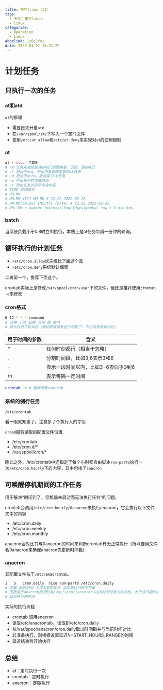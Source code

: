 ```yaml
---
title: 重学linux（11）
tags:
  - 专栏：重学linux
  - linux
categories:
  - Operation
  - Linux
abbrlink: 1c6c2fe1
date: 2022-03-02 15:33:22
---
```


# 计划任务

## 只执行一次的任务

### at和atd

`at`的原理

- 需要首先开启`atd`
- 在`/var/spool/at/`下写入一个定时文件
- 使用`/etc/at.allow`和`/etc/at.deny`来实现对at的使用限制

### at

```bash
at [-mldv] TIME
# -m 任务完成后发送email给使用者，没错，是email
# -l 相当于atq，列出所有该使用者的at任务
# -d 相当于atrm，取消某个at任务
# -v 列出任务的详细时间
# -c 列出任务的实际命令内容
# TIME 时间格式
# HH:MM
# HH:MM YYYY-MM-DD # 22:22 2022-02-22
# HH:MM[am|pm] [Month] [Date] # 22:22 2022-02-22
# HH::MM + number [minutes|hour|days|weeks] now + 5 minutes
```

### batch

当系统负载小于0.8时立即执行，本质上是at任务每隔一分钟的轮询。

## 循环执行的计划任务

- `/etc/cron.allow`优先级比下面这个高
- `/etc/cron.deny`系统默认保留

二者留一个，推荐下面这个。

crontab实际上是修改`/var/spool/cron/user`下的文件，但还是推荐使用`crontab -e`来修改

### cron格式

```bash
0 12 * * * command
# 分钟 小时 日期 月份 周 命令
# 周与日月不可并存（据说新版没有这个问题了，不过鸟哥没有试过）
```

| 用于时间的参数 | 含义                                |
| -------------- | ----------------------------------- |
| *              | 任何时刻都行（相当于忽略）          |
| ,              | 分割时间段，比如3,6表示3和6         |
| -              | 表示一段时间以内，比如3-6表似乎3到6 |
| /n             | 表示每隔一定时间                    |

```bash
crontab -r # 删除所有crontab
```

### 系统的例行任务

`/etc/crontab`

看一眼就知道了，注意多了个执行人的字段

`crond`服务读取的配置文件位置

- /etc/crontab
- /etc/cron.d/*
- /var/spool/cron/*

除此之外，/etc/crontab中还指定了每个小时都会由脚本`run-parts`执行一次`/etc/cron.hourly`下的内容，其中包括了`anacron`

## 可唤醒停机期间的工作任务

用于解决“时间到了，但机器未启动而无法执行任务”的问题。

crontab会调用`/etc/cron.hourly/0anacron`来执行anacron，它会执行以下文件夹中的内容

- /etc/cron.daily
- /etc/cron.weekly
- /etc/cron.monthly

anacron会对比其与0anacron的时间来判断crontab有无正常执行（所以要用文件名0anacron来确保anacron先更新时间戳）

### anacron

其配置文件位于`/etc/anacrontab`。

```bash
1	5	cron.daily	nice run-parts /etc/cron.daily
# 天数 延迟时间 工作名称的定义 实际要执行的字符串
# 天数用于anacron执行时与/var/spool/anacron/内的时间记录文件对比，大于该日期时就执行
# 延迟执行的时间
```

实际的执行流程

- crontab 调用anacron
- 读取/etc/anacrontab，读取到/etc/cron.daily
- 从/var/spool/anacron/cron.daily取出时间戳并与当前时间对比
- 若准备执行，则根据设置延迟N+START_HOURS_RANGE的时间
- 延迟结束后开始执行

## 总结

- at：定时执行一次
- crontab：定时执行
- anacron：定期执行
